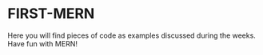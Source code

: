 # FIRST-MERN

Here you will find pieces of code as examples discussed during the weeks. Have fun with MERN!
